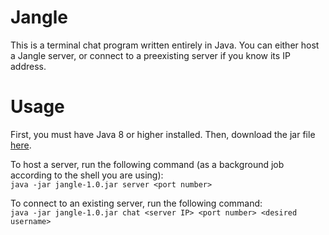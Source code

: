 # Jangle
This is a terminal chat program written entirely in Java. You can either host a Jangle server, or connect to a preexisting server if you know its IP address.

# Usage
First, you must have Java 8 or higher installed. Then, download the jar file [here](https://github.com/platformer/jangle/blob/main/target/jangle-1.0.jar).

To host a server, run the following command (as a background job according to the shell you are using):  
`java -jar jangle-1.0.jar server <port number>`

To connect to an existing server, run the following command:  
`java -jar jangle-1.0.jar chat <server IP> <port number> <desired username>`
